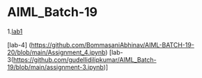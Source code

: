 # AIML_Batch-19
1.[lab1](https://github.com/gudellidilipkumar/AIML_Batch-19/blob/main/ASSIGNMENT_1.ipynb)

[lab-4] (https://github.com/BommasaniAbhinav/AIML-BATCH-19-20/blob/main/Assignment_4.ipynb)
[lab-3(https://github.com/gudellidilipkumar/AIML_Batch-19/blob/main/assignment-3.ipynb)]
